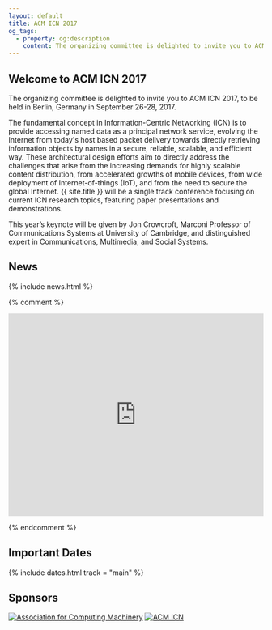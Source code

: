 ```yaml
---
layout: default
title: ACM ICN 2017
og_tags:
  - property: og:description
    content: The organizing committee is delighted to invite you to ACM ICN 2017, to be held in Berlin, Germany, September, 2017.
---
```


<!-- {{ site.data.test }} -->

## Welcome to ACM ICN 2017

The organizing committee is delighted to invite you to ACM ICN 2017, to be held in Berlin, Germany in September 26-28, 2017.

The fundamental concept in Information-Centric Networking (ICN) is to provide accessing named data as a principal network service, evolving the Internet from today's host based packet delivery towards directly retrieving information objects by names in a secure, reliable, scalable, and efficient way. These architectural design efforts aim to directly address the challenges that arise from the increasing demands for highly scalable content distribution, from accelerated growths of mobile devices, from wide deployment of Internet-of-things (IoT), and from the need to secure the global Internet. {{ site.title }} will be a single track conference focusing on current ICN research topics, featuring paper presentations and demonstrations.

This year’s keynote will be given by Jon Crowcroft, Marconi Professor of Communications Systems at University of Cambridge, and distinguished
expert in Communications, Multimedia, and Social Systems.

## News

<!-- Stay tuned! -->

{% include news.html %}

<!-- ## Conference Schedule

TBD. -->

<!-- {% comment %}
<a href="files/schedule-2016-08-10.pdf" rel="external"><img src="files/schedule-2016-08-10.png" alt="ACM ICN 2017 - Detailed Conference Schedule" style="width: 100%;"></a>
{% endcomment %} -->

<!-- ## Calendar -->

{% comment %}

<iframe src="https://calendar.google.com/calendar/embed?title=ACM%20ICN%20Agenda&amp;showTitle=0&amp;showPrint=0&amp;showCalendars=0&amp;mode=AGENDA&amp;height=600&amp;wkst=1&amp;hl=en&amp;bgcolor=%23ffffff&amp;src=fgkdoih822v80dfk304pt56fjo%40group.calendar.google.com&amp;color=%23125A12&amp;ctz=America%2FSao_Paulo" style="border-width:0" width="100%" height="400" frameborder="0" scrolling="no"></iframe>

{% endcomment %}

<!-- ## Important Dates

TBD. -->

<!-- {% include dates.html %} -->

## Important Dates

{% include dates.html track = "main" %}

## Sponsors

<div class="sponsors">
	<a href="//www.acm.org/"><img src="images/acm.png" alt="Association for Computing Machinery" /></a>
	<a href="//www.ICN.org/"><img src="images/sig.png" alt="ACM ICN" /></a>
</div>
